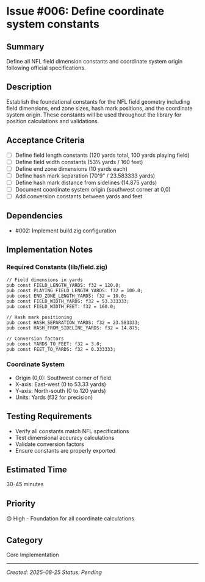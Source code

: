 # Issue #006: Define coordinate system constants

## Summary
Define all NFL field dimension constants and coordinate system origin following official specifications.

## Description
Establish the foundational constants for the NFL field geometry including field dimensions, end zone sizes, hash mark positions, and the coordinate system origin. These constants will be used throughout the library for position calculations and validations.

## Acceptance Criteria
- [ ] Define field length constants (120 yards total, 100 yards playing field)
- [ ] Define field width constants (53⅓ yards / 160 feet)
- [ ] Define end zone dimensions (10 yards each)
- [ ] Define hash mark separation (70'9" / 23.583333 yards)
- [ ] Define hash mark distance from sidelines (14.875 yards)
- [ ] Document coordinate system origin (southwest corner at 0,0)
- [ ] Add conversion constants between yards and feet

## Dependencies
- #002: Implement build.zig configuration

## Implementation Notes

### Required Constants (lib/field.zig)
```zig
// Field dimensions in yards
pub const FIELD_LENGTH_YARDS: f32 = 120.0;
pub const PLAYING_FIELD_LENGTH_YARDS: f32 = 100.0;
pub const END_ZONE_LENGTH_YARDS: f32 = 10.0;
pub const FIELD_WIDTH_YARDS: f32 = 53.333333;
pub const FIELD_WIDTH_FEET: f32 = 160.0;

// Hash mark positioning
pub const HASH_SEPARATION_YARDS: f32 = 23.583333;
pub const HASH_FROM_SIDELINE_YARDS: f32 = 14.875;

// Conversion factors
pub const YARDS_TO_FEET: f32 = 3.0;
pub const FEET_TO_YARDS: f32 = 0.333333;
```

### Coordinate System
- Origin (0,0): Southwest corner of field
- X-axis: East-west (0 to 53.33 yards)
- Y-axis: North-south (0 to 120 yards)
- Units: Yards (f32 for precision)

## Testing Requirements
- Verify all constants match NFL specifications
- Test dimensional accuracy calculations
- Validate conversion factors
- Ensure constants are properly exported

## Estimated Time
30-45 minutes

## Priority
🟡 High - Foundation for all coordinate calculations

## Category
Core Implementation

---
*Created: 2025-08-25*
*Status: Pending*